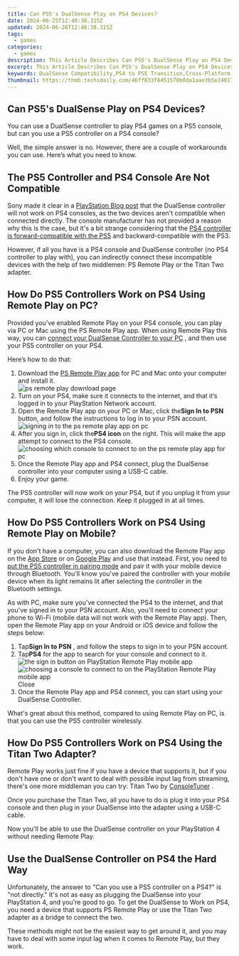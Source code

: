 ```yaml
---
title: Can PS5's DualSense Play on PS4 Devices?
date: 2024-06-25T12:48:38.315Z
updated: 2024-06-26T12:48:38.315Z
tags:
  - games
categories:
  - games
description: This Article Describes Can PS5's DualSense Play on PS4 Devices?
excerpt: This Article Describes Can PS5's DualSense Play on PS4 Devices?
keywords: DualSense Compatibility,PS4 to PS5 Transition,Cross-Platform Gaming,PS Console Connectivity,PlayStation Device Unification,PS Versatile Gameplay,Backward Game Support
thumbnail: https://thmb.techidaily.com/46ff833f8451570b0da1aae3b5e240178f5309a157b985bbd215b7fa3c985379.jpg
---
```


## Can PS5's DualSense Play on PS4 Devices?

 You can use a DualSense controller to play PS4 games on a PS5 console, but can you use a PS5 controller on a PS4 console?

 Well, the simple answer is no. However, there are a couple of workarounds you can use. Here’s what you need to know.

## The PS5 Controller and PS4 Console Are Not Compatible

 Sony made it clear in a [PlayStation Blog post](https://blog.playstation.com/2020/11/09/ps5-the-ultimate-faq/#dualsens) that the DualSense controller will not work on PS4 consoles, as the two devices aren't compatible when connected directly. The console manufacturer has not provided a reason why this is the case, but it's a bit strange considering that the [PS4 controller is forward-compatible with the PS5](https://www.makeuseof.com/use-ps4-controllers-on-playstation-5/) and backward-compatible with the PS3.

 However, if all you have is a PS4 console and DualSense controller (no PS4 controller to play with), you can indirectly connect these incompatible devices with the help of two middlemen: PS Remote Play or the Titan Two adapter.

## How Do PS5 Controllers Work on PS4 Using Remote Play on PC?

 Provided you’ve enabled Remote Play on your PS4 console, you can play via PC or Mac using the PS Remote Play app. When using Remote Play this way, you can [connect your DualSense Controller to your PC](https://www.makeuseof.com/how-to-use-ps5-controller-on-pc/) , and then use your PS5 controller on your PS4.

Here’s how to do that:

1. Download the [PS Remote Play app](https://www.playstation.com/en-us/remote-play/) for PC and Mac onto your computer and install it.  
![ps remote play download page](https://static1.makeuseofimages.com/wordpress/wp-content/uploads/2022/06/ps-remote-play-app-download.jpg)
2. Turn on your PS4, make sure it connects to the internet, and that it’s logged in to your PlayStation Network account.
3. Open the Remote Play app on your PC or Mac, click the**Sign In to PSN** button, and follow the instructions to log in to your PSN account.  
![signing in to the ps remote play app on pc](https://static1.makeuseofimages.com/wordpress/wp-content/uploads/2022/06/sign-in-ps-remote-play-pc.jpg)
4. After you sign in, click the**PS4 icon** on the right. This will make the app attempt to connect to the PS4 console.  
![choosing which console to connect to on the ps remote play app for pc](https://static1.makeuseofimages.com/wordpress/wp-content/uploads/2022/06/connect-ps4-remote-play-pc.jpg)
5. Once the Remote Play app and PS4 connect, plug the DualSense controller into your computer using a USB-C cable.
6. Enjoy your game.

 The PS5 controller will now work on your PS4, but if you unplug it from your computer, it will lose the connection. Keep it plugged in at all times.

## How Do PS5 Controllers Work on PS4 Using Remote Play on Mobile?

 If you don't have a computer, you can also download the Remote Play app on the [App Store](https://apps.apple.com/us/app/ps-remote-play/id1436192460) or on [Google Play](https://www.anrdoezrs.net/links/7251228/type/dlg/sid/UUmuoUeUpU2012734/https://play.google.com/store/apps/details?id=com.playstation.remoteplay&cjevent=b7556139646111ee834a011c0a18b8f6) and use that instead. First, you need to [put the PS5 controller in pairing mode](https://www.makeuseof.com/how-to-ps5-dualsense-controller-pairing-mode/) and pair it with your mobile device through Bluetooth. You'll know you've paired the controller with your mobile device when its light remains lit after selecting the controller in the Bluetooth settings.

 As with PC, make sure you've connected the PS4 to the internet, and that you've signed in to your PSN account. Also, you'll need to connect your phone to Wi-Fi (mobile data will not work with the Remote Play app). Then, open the Remote Play app on your Android or iOS device and follow the steps below:

1. Tap**Sign In to PSN** , and follow the steps to sign in to your PSN account.
2. Tap**PS4** for the app to search for your console and connect to it.  
![the sign in button on PlayStation Remote Play mobile app](https://static1.makeuseofimages.com/wordpress/wp-content/uploads/2023/10/the-sign-in-button-on-ps-remote-play-mobile-app.jpg)  
![choosing a console to connect to on the PlayStation Remote Play mobile app](https://static1.makeuseofimages.com/wordpress/wp-content/uploads/2023/10/choosing-a-console-to-connect-to-on-the-ps-remote-play-mobile-app.jpg)  
Close
3. Once the Remote Play app and PS4 connect, you can start using your DualSense Controller.

 What's great about this method, compared to using Remote Play on PC, is that you can use the PS5 controller wirelessly.

## How Do PS5 Controllers Work on PS4 Using the Titan Two Adapter?

 Remote Play works just fine if you have a device that supports it, but if you don't have one or don't want to deal with possible input lag from streaming, there's one more middleman you can try: Titan Two by [ConsoleTuner](https://www.consoletuner.com/products/titan-two/) .

 Once you purchase the Titan Two, all you have to do is plug it into your PS4 console and then plug in your DualSense into the adapter using a USB-C cable.

 Now you'll be able to use the DualSense controller on your PlayStation 4 without needing Remote Play.

## Use the DualSense Controller on PS4 the Hard Way

 Unfortunately, the answer to "Can you use a PS5 controller on a PS4?" is "not directly." It's not as easy as plugging the DualSense into your PlayStation 4, and you're good to go. To get the DualSense to Work on PS4, you need a device that supports PS Remote Play or use the Titan Two adapter as a bridge to connect the two.

 These methods might not be the easiest way to get around it, and you may have to deal with some input lag when it comes to Remote Play, but they work.


<ins class="adsbygoogle"
     style="display:block"
     data-ad-format="autorelaxed"
     data-ad-client="ca-pub-7571918770474297"
     data-ad-slot="1223367746"></ins>



<ins class="adsbygoogle"
     style="display:block"
     data-ad-client="ca-pub-7571918770474297"
     data-ad-slot="8358498916"
     data-ad-format="auto"
     data-full-width-responsive="true"></ins>



